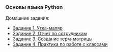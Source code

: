 ### Основы языка Python

Домашние задания:
- [Задание 1. Утка-маляр](types/omd.py)
- [Задание 2. Отчет по сотрудникам](functions/functions.py)
- [Задание 3. Создание терм-матрицы](classes/hw_classes.py)
- [Задание 4. Практика по работе с классами](classes/hw_classes_practice.py)